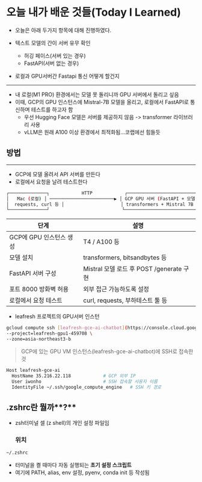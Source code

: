 # 오늘 내가 배운 것들(Today I Learned)

- 오늘은 아래 두가지 항목에 대해 진행하였다.

-  텍스트 모델의 간이 서버 유무 확인
    - 허깅 페이스(서버 있는 경우)
    - FastAPI(서버 없는 경우)
- 로컬과 GPU서버간 Fastapi 통신 어떻게 할건지

---

-  내 로컬(M1 PRO) 환경에서는 모델 못 돌리니까 GPU 서버에서 돌리고 싶음
- 이때, GCP의 GPU 인스턴스에 Mistral-7B 모델을 올리고, 로컬에서 FastAPI로 통신하며 테스트를 하고자 함
    - 우선 Hugging Face 모델은 서버를 제공하지 않음 -> transformer 라이브러리 사용
    - vLLM은 원래 A100 이상 환경에서 최적화됨...코랩에선 힘들듯

##  방법

---

- GCP에 모델 올려서 API 서버를 만든다
- 로컬에서 요청을 날려 테스트한다

```bash
┌──────────────┐            HTTP            ┌─────────────────────────────┐
│   Mac (로컬) │ ────────────────────────▶ │ GCP GPU 서버 (FastAPI + 모델) │
│  requests, curl 등 │                     │ transformers + Mistral 7B    │
└──────────────┘                           └─────────────────────────────┘
```

| **단계**           | **설명**                            |
| ---------------- | --------------------------------- |
| GCP에 GPU 인스턴스 생성 | T4 / A100 등                       |
| 모델 설치            | transformers, bitsandbytes 등      |
| FastAPI 서버 구성    | Mistral 모델 로드 후 POST /generate 구현 |
| 포트 8000 방화벽 허용   | 외부 접근 가능하도록 설정                    |
| 로컬에서 요청 테스트      | curl, requests, 부하테스트 툴 등         |

- leafresh 프로젝트의 GPU서버 인스턴 

```bash
gcloud compute ssh [leafresh-gce-ai-chatbot](https://console.cloud.google.com/compute/instancesDetail/zones/asia-northeast3-b/instances/leafresh-gce-ai-chatbot?cloudshell=true&inv=1&invt=AbxWng&project=leafresh-gpu1-459708) \
--project=leafresh-gpu1-459708 \
--zone=asia-northeast3-b
```

> GCP에 있는 GPU VM 인스턴스(leafresh-gce-ai-chatbot)에 SSH로 접속한 것 

```bash
Host leafresh-gce-ai
  HostName 35.216.22.118            # GCP 외부 IP
  User iwonho                       # SSH 접속할 사용자 이름
  IdentityFile ~/.ssh/google_compute_engine   # SSH 키 경로
```

## **.zshrc란** 뭘까**?**

- zsh터미널 셀 (z shell)의 개인 설정 파일임

    ###  위치

```bash
~/.zshrc
```

- 터미널을 켤 때마다 자동 실행되는 **초기 설정 스크립트**
- 여기에 PATH, alias, env 설정, pyenv, conda init 등 작성됨
